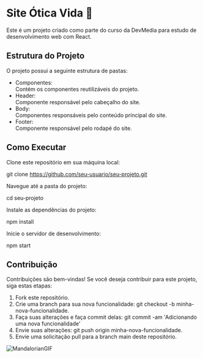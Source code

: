 # Site Ótica Vida 🤖
 Este é um projeto criado como parte do curso da DevMedia para estudo de desenvolvimento web com React.

## Estrutura do Projeto
O projeto possui a seguinte estrutura de pastas:

<ul>
  <li>Componentes:</li>Contém os componentes reutilizáveis do projeto.
  <li>Header:</li> Componente responsável pelo cabeçalho do site.
  <li>Body:</li> Componentes responsáveis pelo conteúdo principal do site.
  <li>Footer:</li> Componente responsável pelo rodapé do site.
</ul>

## Como Executar

Clone este repositório em sua máquina local:

git clone https://github.com/seu-usuario/seu-projeto.git

Navegue até a pasta do projeto:

cd seu-projeto

Instale as dependências do projeto:

npm install

Inicie o servidor de desenvolvimento:

npm start


## Contribuição

Contribuições são bem-vindas! Se você deseja contribuir para este projeto, siga estas etapas:
<ol>
<li>Fork este repositório.</li>
<li>Crie uma branch para sua nova funcionalidade: git checkout -b minha-nova-funcionalidade.</li>
<li>Faça suas alterações e faça commit delas: git commit -am 'Adicionando uma nova funcionalidade'</li>
<li>Envie suas alterações: git push origin minha-nova-funcionalidade.</li>
<li>Envie uma solicitação pull para a branch main deste repositório.</li>
</ol>


![MandalorianGIF](https://github.com/ErikaMendes89/Meu-primeiro-projeto-react/assets/95776659/8352eb3a-c4a7-4c97-a769-2406b2c59c9d)

